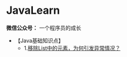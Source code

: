 # JavaLearn

**微信公众号：** 一个程序员的成长

- 【Java基础知识点】
    - 1.[移除List中的元素，为何引发异常情况？](doc/JavaBasics/移除List中的元素，为何引发异常情况？.md) 
